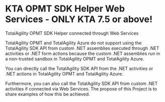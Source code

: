 # KTA OPMT SDK Helper Web Services - ONLY KTA 7.5 or above!

TotalAgility OPMT SDK Helper connected through Web Services

TotalAgility OPMT and TotalAgility Azure do not support using the TotalAgility SDK API from custom .NET assemblies executed through .NET activities or .NET form actions because the custom .NET assemblies run in a non-trusted sandbox in TotalAgility OPMT and TotalAgility Azure.

You can directly call the TotalAgility SDK API from the .NET activities or .NET actions in TotalAgility OPMT and TotalAgility Azure.

Furthermore, you can also call the TotalAgility SDK API from custom .NET activities if connected via Web Services. 
The propose of this Project is to share examples of how this be achieved.
